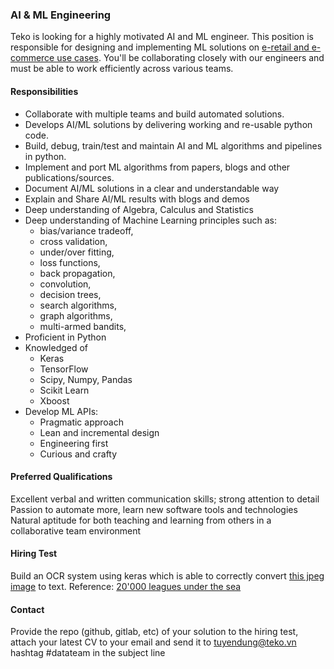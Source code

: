 ### AI & ML Engineering

Teko is looking for a highly motivated AI and ML engineer. This position is responsible for designing and implementing ML solutions on [e-retail and e-commerce use cases](../usecases.md). You'll be collaborating closely with our engineers and must be able to work efficiently across various teams.

#### Responsibilities
 - Collaborate with multiple teams and build automated solutions.
 - Develops AI/ML solutions by delivering working and re-usable python code.
 - Build, debug, train/test and maintain AI and ML algorithms and pipelines in python.
 - Implement and port ML algorithms from papers, blogs and other publications/sources.
 - Document AI/ML solutions in a clear and understandable way
 - Explain and Share AI/ML results with blogs and demos
 - Deep understanding of Algebra, Calculus and Statistics
 - Deep understanding of Machine Learning principles such as:
   - bias/variance tradeoff,
   - cross validation,
   - under/over fitting,
   - loss functions,
   - back propagation,
   - convolution,
   - decision trees,
   - search algorithms,
   - graph algorithms,
   - multi-armed bandits,
 - Proficient in Python
 - Knowledged of
   - Keras
   - TensorFlow
   - Scipy, Numpy, Pandas
   - Scikit Learn
   - Xboost
 - Develop ML APIs:
   - Pragmatic approach
   - Lean and incremental design
   - Engineering first
   - Curious and crafty

#### Preferred Qualifications
Excellent verbal and written communication skills; strong attention to detail
Passion to automate more, learn new software tools and technologies
Natural aptitude for both teaching and learning from others in a collaborative team environment

#### Hiring Test
Build an OCR system using keras which is able to correctly convert [this jpeg image](data/20000-leagues-006.jpg) to text. Reference: [20'000 leagues under the sea](https://marswillsendnomore.wordpress.com/tag/20000-leagues-under-the-sea/)

#### Contact
Provide the repo (github, gitlab, etc) of your solution to the hiring test, attach your latest CV to your email and send it to tuyendung@teko.vn hashtag #datateam in the subject line
